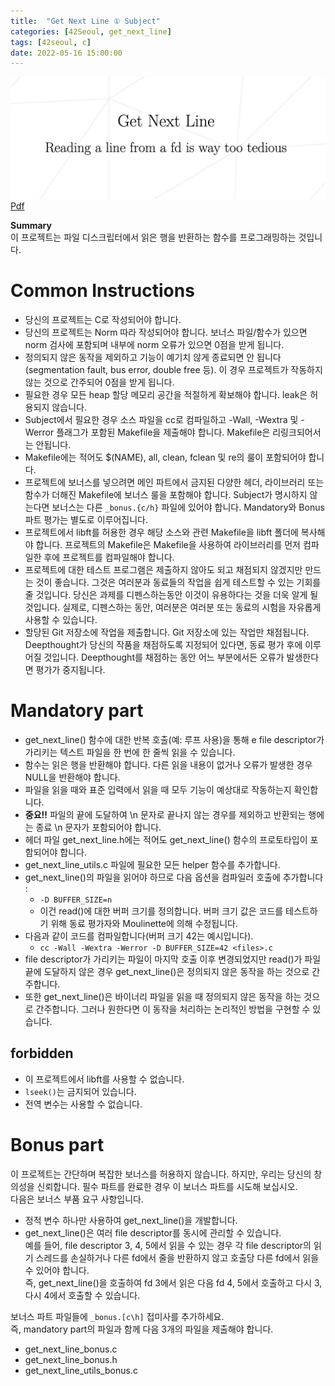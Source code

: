 ```yaml
---
title:  "Get Next Line ① Subject"
categories: [42Seoul, get_next_line]
tags: [42seoul, c]
date: 2022-05-16 15:00:00
---
```


![gnl](/assets/img/42seoul/gnl/gnl.png)
[Pdf](https://github.com/23tae/23tae.github.io/blob/main/assets/file/Get_Next_Line_en.subject.pdf?raw=true)

**Summary**  
이 프로젝트는 파일 디스크립터에서 읽은 행을 반환하는 함수를 프로그래밍하는 것입니다.
# Common Instructions

- 당신의 프로젝트는 C로 작성되어야 합니다.
- 당신의 프로젝트는 Norm 따라 작성되어야 합니다. 보너스 파일/함수가 있으면 norm 검사에 포함되며 내부에 norm 오류가 있으면 0점을 받게 됩니다.
- 정의되지 않은 동작을 제외하고 기능이 예기치 않게 종료되면 안 됩니다(segmentation fault, bus error, double free 등). 이 경우 프로젝트가 작동하지 않는 것으로 간주되어 0점을 받게 됩니다.
- 필요한 경우 모든 heap 할당 메모리 공간을 적절하게 확보해야 합니다. leak은 허용되지 않습니다.
- Subject에서 필요한 경우 소스 파일을 cc로 컴파일하고 -Wall, -Wextra 및 -Werror 플래그가 포함된 Makefile을 제출해야 합니다. Makefile은 리링크되어서는 안됩니다.
- Makefile에는 적어도 $(NAME), all, clean, fclean 및 re의 룰이 포함되어야 합니다.
- 프로젝트에 보너스를 넣으려면 메인 파트에서 금지된 다양한 헤더, 라이브러리 또는 함수가 더해진 Makefile에 보너스 룰을 포함해야 합니다. Subject가 명시하지 않는다면 보너스는 다른 `_bonus.{c/h}` 파일에 있어야 합니다. Mandatory와 Bonus 파트 평가는 별도로 이루어집니다.
- 프로젝트에서 libft를 허용한 경우 해당 소스와 관련 Makefile을 libft 폴더에 복사해야 합니다. 프로젝트의 Makefile은 Makefile을 사용하여 라이브러리를 먼저 컴파일한 후에 프로젝트를 컴파일해야 합니다.
- 프로젝트에 대한 테스트 프로그램은 제출하지 않아도 되고 채점되지 않겠지만 만드는 것이 좋습니다. 그것은 여러분과 동료들의 작업을 쉽게 테스트할 수 있는 기회를 줄 것입니다. 당신은 과제를 디펜스하는동안 이것이 유용하다는 것을 더욱 알게 될 것입니다. 실제로, 디펜스하는 동안, 여러분은 여러분 또는 동료의 시험을 자유롭게 사용할 수 있습니다.
- 할당된 Git 저장소에 작업을 제출합니다. Git 저장소에 있는 작업만 채점됩니다. Deepthought가 당신의 작품을 채점하도록 지정되어 있다면, 동료 평가 후에 이루어질 것입니다. Deepthought를 채점하는 동안 어느 부분에서든 오류가 발생한다면 평가가 중지됩니다.

# Mandatory part

- get_next_line() 함수에 대한 반복 호출(예: 루프 사용)을 통해 e file descriptor가 가리키는 텍스트 파일을 한 번에 한 줄씩 읽을 수 있습니다.
- 함수는 읽은 행을 반환해야 합니다. 다른 읽을 내용이 없거나 오류가 발생한 경우 NULL을 반환해야 합니다.
- 파일을 읽을 때와 표준 입력에서 읽을 때 모두 기능이 예상대로 작동하는지 확인합니다.
- **중요!!** 파일의 끝에 도달하여 \n 문자로 끝나지 않는 경우를 제외하고 반환되는 행에는 종료 \n 문자가 포함되어야 합니다.
- 헤더 파일 get_next_line.h에는 적어도 get_next_line() 함수의 프로토타입이 포함되어야 합니다.
- get_next_line_utils.c 파일에 필요한 모든 helper 함수를 추가합니다.
- get_next_line()의 파일을 읽어야 하므로 다음 옵션을 컴파일러 호출에 추가합니다 :
    - `-D BUFFER_SIZE=n`
    - 이건 read()에 대한 버퍼 크기를 정의합니다. 버퍼 크기 값은 코드를 테스트하기 위해 동료 평가자와 Moulinette에 의해 수정됩니다.
- 다음과 같이 코드를 컴파일합니다(버퍼 크기 42는 예시입니다).
    - `cc -Wall -Wextra -Werror -D BUFFER_SIZE=42 <files>.c`
- file descriptor가 가리키는 파일이 마지막 호출 이후 변경되었지만 read()가 파일 끝에 도달하지 않은 경우 get_next_line()은 정의되지 않은 동작을 하는 것으로 간주합니다.
- 또한 get_next_line()은 바이너리 파일을 읽을 때 정의되지 않은 동작을 하는 것으로 간주합니다. 그러나 원한다면 이 동작을 처리하는 논리적인 방법을 구현할 수 있습니다.

## forbidden

- 이 프로젝트에서 libft를 사용할 수 없습니다.
- `lseek()`는 금지되어 있습니다.
- 전역 변수는 사용할 수 없습니다.

# Bonus part

이 프로젝트는 간단하며 복잡한 보너스를 허용하지 않습니다. 하지만, 우리는 당신의 창의성을 신뢰합니다. 필수 파트를 완료한 경우 이 보너스 파트를 시도해 보십시오.  
다음은 보너스 부품 요구 사항입니다.

- 정적 변수 하나만 사용하여 get_next_line()을 개발합니다.
- get_next_line()은 여러 file descriptor를 동시에 관리할 수 있습니다.  
예를 들어, file descriptor 3, 4, 5에서 읽을 수 있는 경우 각 file descriptor의 읽기 스레드를 손실하거나 다른 fd에서 줄을 반환하지 않고 호출당 다른 fd에서 읽을 수 있어야 합니다.  
즉, get_next_line()을 호출하여 fd 3에서 읽은 다음 fd 4, 5에서 호출하고 다시 3, 다시 4에서 호출할 수 있습니다.

보너스 파트 파일들에 `_bonus.[c\h]` 접미사를 추가하세요.  
즉, mandatory part의 파일과 함께 다음 3개의 파일을 제출해야 합니다.

- get_next_line_bonus.c
- get_next_line_bonus.h
- get_next_line_utils_bonus.c
